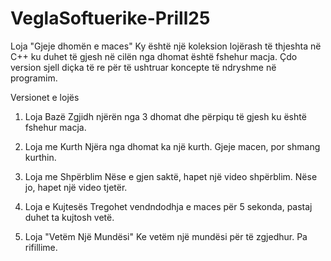 # VeglaSoftuerike-Prill25
Loja "Gjeje dhomën e maces"
Ky është një koleksion lojërash të thjeshta në C++ ku duhet të gjesh në cilën nga dhomat është fshehur macja. Çdo version sjell diçka të re për të ushtruar koncepte të ndryshme në programim.

Versionet e lojës
1. Loja Bazë
Zgjidh njërën nga 3 dhomat dhe përpiqu të gjesh ku është fshehur macja.

2. Loja me Kurth
Njëra nga dhomat ka një kurth. Gjeje macen, por shmang kurthin.

3. Loja me Shpërblim
Nëse e gjen saktë, hapet një video shpërblim. Nëse jo, hapet një video tjetër.

4. Loja e Kujtesës
Tregohet vendndodhja e maces për 5 sekonda, pastaj duhet ta kujtosh vetë.

5. Loja "Vetëm Një Mundësi"
Ke vetëm një mundësi për të zgjedhur. Pa rifillime.
